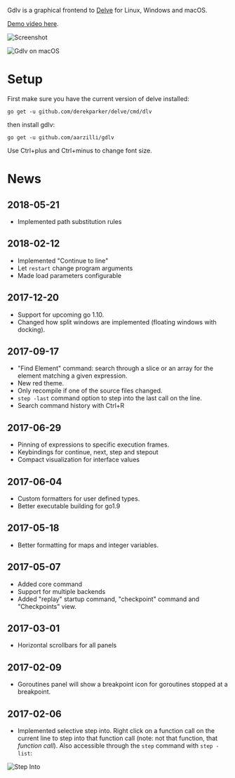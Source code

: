 Gdlv is a graphical frontend to [Delve](https://github.com/derekparker/delve) for Linux, Windows and macOS.

[Demo video here](https://aarzilli.github.io/gdlv/doc/screencast.webm).

![Screenshot](https://raw.githubusercontent.com/aarzilli/gdlv/master/doc/screen.png)

![Gdlv on macOS](https://raw.githubusercontent.com/aarzilli/gdlv/master/doc/sierra-screen.png)

# Setup

First make sure you have the current version of delve installed:
```
go get -u github.com/derekparker/delve/cmd/dlv
```
then install gdlv:
```
go get -u github.com/aarzilli/gdlv
```

Use Ctrl+plus and Ctrl+minus to change font size.

# News

## 2018-05-21
* Implemented path substitution rules

## 2018-02-12
* Implemented "Continue to line"
* Let `restart` change program arguments
* Made load parameters configurable

## 2017-12-20
* Support for upcoming go 1.10.
* Changed how split windows are implemented (floating windows with docking).

## 2017-09-17
* "Find Element" command: search through a slice or an array for the element matching a given expression.
* New red theme.
* Only recompile if one of the source files changed.
* `step -last` command option to step into the last call on the line.
* Search command history with Ctrl+R

## 2017-06-29
* Pinning of expressions to specific execution frames.
* Keybindings for continue, next, step and stepout
* Compact visualization for interface values

## 2017-06-04
* Custom formatters for user defined types.
* Better executable building for go1.9

## 2017-05-18
* Better formatting for maps and integer variables.

## 2017-05-07
* Added core command
* Support for multiple backends
* Added "replay" startup command, "checkpoint" command and "Checkpoints" view.

## 2017-03-01
* Horizontal scrollbars for all panels

## 2017-02-09
* Goroutines panel will show a breakpoint icon for goroutines stopped at a breakpoint.

## 2017-02-06
* Implemented selective step into. Right click on a function call on the current line to step into that function call (note: not that function, that *function call*). Also accessible through the `step` command with `step -list`:

![Step Into](https://raw.githubusercontent.com/aarzilli/gdlv/master/doc/stepinto.png)


